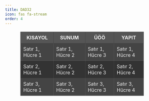 ```yaml
---
title: DAD32
icon: fas fa-stream
order: 4
---
```


<table style="border-collapse: collapse; width: 80%; background-color: #333; color: #eee; margin: 20px auto; table-layout: fixed;">
  <thead>
    <tr style="background-color: #555;">
      <th style="border: 1px solid #444; padding: 8px;">KISAYOL</th>
      <th style="border: 1px solid #444; padding: 8px;">SUNUM</th>
      <th style="border: 1px solid #444; padding: 8px;">ÜÖÖ</th>
      <th style="border: 1px solid #444; padding: 8px;">YAPIT</th>
    </tr>
  </thead>
  <tbody>
    <tr style="background-color: #444;">
      <td style="border: 1px solid #555; padding: 8px;">Satır 1, Hücre 1</td>
      <td style="border: 1px solid #555; padding: 8px;">Satır 1, Hücre 2</td>
      <td style="border: 1px solid #555; padding: 8px;">Satır 1, Hücre 3</td>
      <td style="border: 1px solid #555; padding: 8px;">Satır 1, Hücre 4</td>
    </tr>
    <tr style="background-color: #333;">
      <td style="border: 1px solid #444; padding: 8px;">Satır 2, Hücre 1</td>
      <td style="border: 1px solid #444; padding: 8px;">Satır 2, Hücre 2</td>
      <td style="border: 1px solid #444; padding: 8px;">Satır 2, Hücre 3</td>
      <td style="border: 1px solid #444; padding: 8px;">Satır 2, Hücre 4</td>
    </tr>
    <tr style="background-color: #444;">
      <td style="border: 1px solid #555; padding: 8px;">Satır 3, Hücre 1</td>
      <td style="border: 1px solid #555; padding: 8px;">Satır 3, Hücre 2</td>
      <td style="border: 1px solid #555; padding: 8px;">Satır 3, Hücre 3</td>
      <td style="border: 1px solid #555; padding: 8px;">Satır 3, Hücre 4</td>
    </tr>
  </tbody>
</table>
